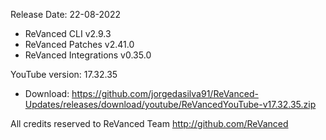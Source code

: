 Release Date: 22-08-2022
  
- ReVanced CLI v2.9.3  
- ReVanced Patches v2.41.0  
- ReVanced Integrations v0.35.0  

YouTube version: 17.32.35  
- Download: https://github.com/jorgedasilva91/ReVanced-Updates/releases/download/youtube/ReVancedYouTube-v17.32.35.zip  

All credits reserved to ReVanced Team
http://github.com/ReVanced  
